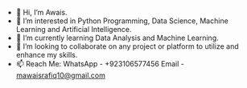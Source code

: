 - 👋 Hi, I’m Awais.
- 👀 I’m interested in Python Programming, Data Science, Machine Learning and Artificial Intelligence.
- 🌱 I’m currently learning Data Analysis and Machine Learning.
- 💞️ I’m looking to collaborate on any project or platform to utilize and enhance my skills.
- 📫 Reach Me:
      WhatsApp - +923106577456
      Email - mawaisrafiq10@gmail.com
<!---
awaisrafiq10/awaisrafiq10 is a ✨ special ✨ repository because its `README.md` (this file) appears on your GitHub profile.
You can click the Preview link to take a look at your changes.
--->
